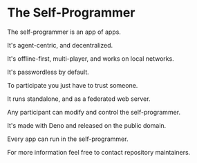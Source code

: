 # The Self-Programmer

The self-programmer is an app of apps.

It's agent-centric, and decentralized.

It's offline-first, multi-player, and works on local networks.

It's passwordless by default.

To participate you just have to trust someone.

It runs standalone, and as a federated web server.

Any participant can modify and control the self-programmer.

It's made with Deno and released on the public domain.

Every app can run in the self-programmer.

For more information feel free to contact repository maintainers.
